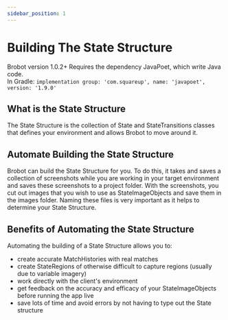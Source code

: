 ```yaml
---
sidebar_position: 1
---
```


# Building The State Structure
Brobot version 1.0.2+
Requires the dependency JavaPoet, which write Java code.  
In Gradle: `implementation group: 'com.squareup', name: 'javapoet', version: '1.9.0'`

## What is the State Structure

The State Structure is the collection of State and StateTransitions classes
that defines your environment and allows Brobot to move around it.

## Automate Building the State Structure

Brobot can build the State Structure for you. To do this, it takes and saves 
a collection of screenshots while you are working in your target environment and 
saves these screenshots to a project folder. With the screenshots, you cut out 
images that you wish to use as StateImageObjects and save them in the images folder. 
Naming these files is very important as it helps to determine your State Structure. 

## Benefits of Automating the State Structure

Automating the building of a State Structure allows you to:  
- create accurate MatchHistories with real matches
- create StateRegions of otherwise difficult to capture regions 
(usually due to variable imagery)
- work directly with the client's environment
- get feedback on the accuracy and efficacy of your StateImageObjects 
before running the app live
- save lots of time and avoid errors by not having to type out the State structure

